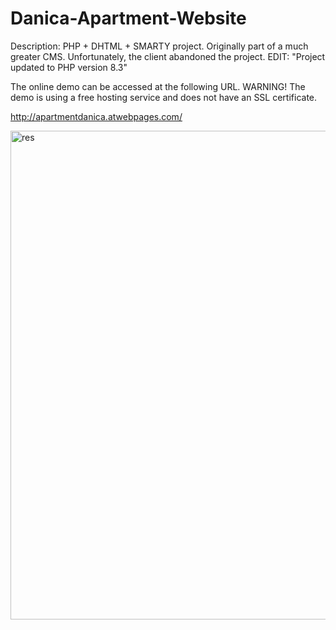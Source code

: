 # Danica-Apartment-Website

Description:
PHP + DHTML + SMARTY project. Originally part of a much greater CMS. Unfortunately, the client abandoned the project.
EDIT: "Project updated to PHP version 8.3"

The online demo can be accessed at the following URL. 
WARNING! The demo is using a free hosting service and does not have an SSL certificate.

http://apartmentdanica.atwebpages.com/

<img width="1208" height="782" alt="res" src="https://github.com/user-attachments/assets/fd610653-c4a6-454f-887b-ee61b4b2caf3" />
